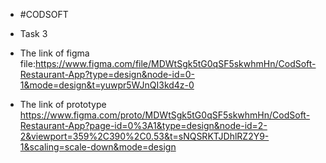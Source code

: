 + #CODSOFT

+ Task 3

+ The link of figma file:https://www.figma.com/file/MDWtSgk5tG0qSF5skwhmHn/CodSoft-Restaurant-App?type=design&node-id=0-1&mode=design&t=yuwpr5WJnQI3kd4z-0

+ The link of prototype https://www.figma.com/proto/MDWtSgk5tG0qSF5skwhmHn/CodSoft-Restaurant-App?page-id=0%3A1&type=design&node-id=2-2&viewport=359%2C390%2C0.53&t=sNQSRKTJDhlRZ2Y9-1&scaling=scale-down&mode=design

